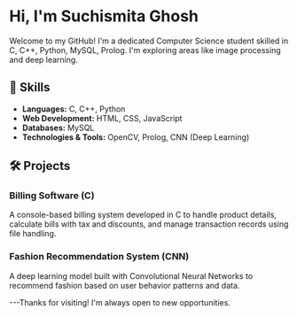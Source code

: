 # Hi, I'm Suchismita Ghosh 

Welcome to my GitHub! I'm a dedicated Computer Science student skilled in C, C++, Python, MySQL, Prolog. 
I'm exploring areas like image processing and deep learning.

## 🚀 Skills
- **Languages:** C, C++, Python
- **Web Development:** HTML, CSS, JavaScript
- **Databases:** MySQL
- **Technologies & Tools:** OpenCV, Prolog, CNN (Deep Learning)

## 🛠 Projects

### **Billing Software (C)**
A console-based billing system developed in C to handle product details, calculate bills with tax and discounts, and manage transaction records using file handling.

### **Fashion Recommendation System (CNN)**
A deep learning model built with Convolutional Neural Networks to recommend fashion based on user behavior patterns and data.


---Thanks for visiting! I'm always open to new opportunities.
